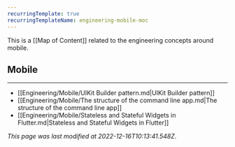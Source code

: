 ```yaml
---
recurringTemplate: true
recurringTemplateName: engineering-mobile-moc
---
```


This is a [[Map of Content]] related to the engineering concepts around mobile.

## Mobile
---
- [[Engineering/Mobile/UIKit Builder pattern.md|UIKit Builder pattern]]
- [[Engineering/Mobile/The structure of the command line app.md|The structure of the command line app]]
- [[Engineering/Mobile/Stateless and Stateful Widgets in Flutter.md|Stateless and Stateful Widgets in Flutter]]


*This page was last modified at 2022-12-16T10:13:41.548Z*.
